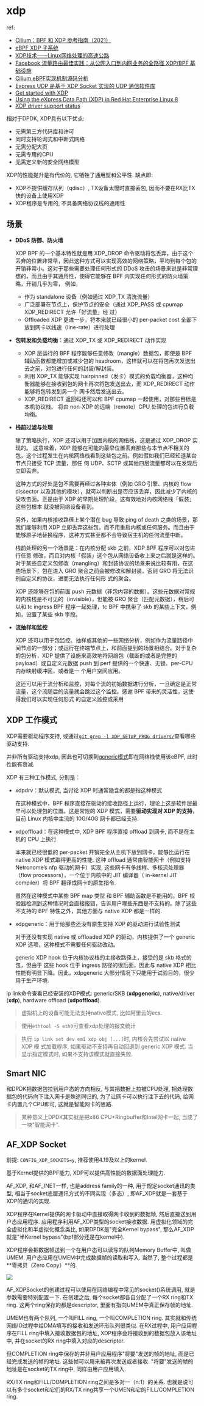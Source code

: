 # xdp
ref:
- [Cilium：BPF 和 XDP 参考指南（2021）](https://arthurchiao.art/blog/cilium-bpf-xdp-reference-guide-zh/)
- [eBPF XDP 子系统](https://houmin.cc/posts/b7703758/)
- [XDP技术——Linux网络处理的高速公路](https://dockone.io/article/2434730)
- [Facebook 流量路由最佳实践：从公网入口到内网业务的全路径 XDP/BPF 基础设施](http://arthurchiao.art/blog/facebook-from-xdp-to-socket-zh/)
- [Cilium eBPF实现机制源码分析](https://www.cnxct.com/how-does-cilium-use-ebpf-with-go-and-c/)
- [Express UDP 是基于 XDP Socket 实现的 UDP 通信软件库](https://gitee.com/anolis/ExpressUDP)
- [Get started with XDP](https://developers.redhat.com/blog/2021/04/01/get-started-with-xdp)
- [Using the eXpress Data Path (XDP) in Red Hat Enterprise Linux 8](https://www.redhat.com/en/blog/using-express-data-path-xdp-red-hat-enterprise-linux-8)
- [XDP driver support status](https://github.com/xdp-project/xdp-project/blob/master/areas/drivers/README.org)

相对于DPDK, XDP具有以下优点:
- 无需第三方代码库和许可
- 同时支持轮询式和中断式网络
- 无需分配大页
- 无需专用的CPU
- 无需定义新的安全网络模型

XDP的性能提升是有代价的, 它牺牲了通用型和公平性. 缺点即:

- XDP不提供缓存队列（qdisc）, TX设备太慢时直接丢包, 因而不要在RX比TX快的设备上使用XDP
- XDP程序是专用的, 不具备网络协议栈的通用性

## 场景
- **DDoS 防御、防火墙**

	XDP BPF 的一个基本特性就是用 XDP_DROP 命令驱动将包丢弃，由于这个丢弃的位置非常早，因此这种方式可以实现高效的网络策略，平均到每个包的开销非常小。这对于那些需要处理任何形式的 DDoS 攻击的场景来说是非常理想的，而且由于其通用性，使得它能够在 BPF 内实现任何形式的防火墙策略，开销几乎为零， 例如，

	- 作为 standalone 设备（例如通过 XDP_TX 清洗流量）
	- 广泛部署在节点上，保护节点的安全（通过 XDP_PASS 或 cpumap XDP_REDIRECT 允许「好流量」经 过）
	- Offloaded XDP 更进一步，将本来就已经很小的 per-packet cost 全部下放到网卡以线速（line-rate）进行处理

- **包转发和负载均衡**：通过 XDP_TX 或 XDP_REDIRECT 动作实现

	- XDP 层运行的 BPF 程序能够任意修改（mangle）数据包，即使是 BPF 辅助函数都能增加或减少包的 headroom，这样就可以在将包再次发送出去之前，对包进行任何的封装/解封装。
	- 利用 XDP_TX 能够实现 hairpinned（发卡）模式的负载均衡器，这种均衡器能够在接收到包的网卡再次将包发送出去，而 XDP_REDIRECT 动作能够将包转发到另一个 网卡然后发送出去。
	- XDP_REDIRECT 返回码还可以和 BPF cpumap 一起使用，对那些目标是本机协议栈、 将由 non-XDP 的远端（remote）CPU 处理的包进行负载均衡。
- **栈前过滤与处理**

	除了策略执行，XDP 还可以用于加固内核的网络栈，这是通过 XDP_DROP 实现的。 这意味着，XDP 能够在可能的最早位置丢弃那些与本节点不相关的包，这个过程发生在内核网络栈看到这些包之前。例如假如我们已经知道某台节点只接受 TCP 流量，那任 何 UDP、SCTP 或其他四层流量都可以在发现后立即丢弃。

	这种方式的好处是包不需要再经过各种实体（例如 GRO 引擎、内核的 flow dissector 以及其他的模块），就可以判断出是否应该丢弃，因此减少了内核的受攻击面。正是由于 XDP 的早期处理阶段，这有效地对内核网络栈「假装」这些包根本 就没被网络设备看到。

	另外，如果内核接收路径上某个潜在 bug 导致 ping of death 之类的场景，那我们能够利用 XDP 立即丢弃这些包，而不用重启内核或任何服务。而且由于能够原子地替换程序，这种方式甚至都不会导致宿主机的任何流量中断。

	栈前处理的另一个场景是：在内核分配 skb 之前，XDP BPF 程序可以对包进行任意 修改，而且对内核「假装」这个包从网络设备收上来之后就是这样的。对于某些自定义包修改（mangling）和封装协议的场景来说比较有用，在这些场景下，包在进入 GRO 聚合之前会被修改和解封装，否则 GRO 将无法识别自定义的协议，进而无法执行任何形 式的聚合。

	XDP 还能够在包的前面 push 元数据（非包内容的数据）。这些元数据对常规的内核栈是不可见的（invisible），但能被 GRO 聚合（匹配元数据），稍后可以和 tc ingress BPF 程序一起处理，tc BPF 中携带了 skb 的某些上下文，例如，设置了某些 skb 字段。

- **流抽样和监控**

	XDP 还可以用于包监控、抽样或其他的一些网络分析，例如作为流量路径中间节点的一部分；或运行在终端节点上，和前面提到的场景相结合。对于复杂的包分析，XDP 提供了设施来高效地将网络包（截断的或者是完整的 payload）或自定义元数据 push 到 perf 提供的一个快速、无锁、per-CPU 内存映射缓冲区，或者是一 个用户空间应用。

	这还可以用于流分析和监控，对每个流的初始数据进行分析，一旦确定是正常流量，这个流随后的流量就会跳过这个监控。感谢 BPF 带来的灵活性，这使得我们可以实现任何形式 的自定义监控或采用

## XDP 工作模式
XDP需要驱动程序支持, 或通过[`git grep -l XDP_SETUP_PROG drivers/`](https://github.com/iovisor/bcc/blob/master/docs/kernel-versions.md)查看哪些驱动支持.

并非所有驱动支持xdp, 因此也可切换到[generic模式](https://www.mail-archive.com/netdev@vger.kernel.org/msg165397.html)即在网络栈使用该eBPF, 此时性能有衰减.

XDP 有三种工作模式, 分别是：
- xdpdrv：默认模式, 当讨论 XDP 时通常隐含的都是指这种模式

	在这种模式中，BPF 程序直接在驱动的接收路径上运行，理论上这是软件层最早可以处理包的位置。这是常规的 XDP 模式，需要**驱动实现对 XDP 的支持**，目前 Linux 内核中主流的 10G/40G 网卡都已经支持.
- xdpoffload：在这种模式中, XDP BPF 程序直接 offload 到网卡, 而不是在主机的 CPU 上执行

	本来就已经很低的 per-packet 开销完全从主机下放到网卡，能够比运行在 native XDP 模式取得更高的性能. 这种 offload 通常由智能网卡（例如支持 Netronome’s nfp 驱动的网卡）实现, 这些网卡有多线程、多核流处理器（flow processors），一个位于内核中的 JIT 编译器（ in-kernel JIT compiler）将 BPF 翻译成网卡的原生指令.

	虽然在这种模式中某些 BPF map 类型 和 BPF 辅助函数是不能用的。BPF 校验器检测到这种情况时会直接报错，告诉用户哪些东西是不支持的。除了这些不支持的 BPF 特性之外，其他方面与 native XDP 都是一样的.
- xdpgeneric：用于给那些还没有原生支持 XDP 的驱动进行试验性测试

	对于还没有实现 native 或 offloaded XDP 的驱动，内核提供了一个 generic XDP 选项，这种模式不需要任何驱动改动。

	generic XDP hook 位于内核协议栈的主接收路径上，接受的是 skb 格式的包，但由于 这些 hook 位于 ingress 路径的很后面，因此与 native XDP 相比性能有明显下降。因此，xdpgeneric 大部分情况下只能用于试验目的，很少用于生产环境.

ip link命令查看已经安装的XDP模式: generic/SKB (**xdpgeneric**), native/driver (**xdp**), hardware offload (**xdpoffload**).

> 虚拟机上的设备可能无法支持native模式, 比如阿里云的ecs.

> 使用`ethtool -S eth0`可查看xdp处理的报文统计

> 执行 `ip link set dev em1 xdp obj [...]`时, 内核会先尝试以 native XDP 模 式加载程序, 如果驱动不支持再自动回退到 generic XDP 模式. 当显示指定模式时, 如果不支持该模式就直接失败.

## Smart NIC
和DPDK把数据包拉到用户态的方向相反, 与其把数据上拉被CPU处理, 把处理数据包的代码向下注入网卡是殊途同归的, 为了让网卡可以执行注下去的代码, 给网卡内置几个CPU即可, 这就是智能网卡的思路.

> 某种意义上DPDK其实就是把x86 CPU+Ringbuffer和Intel网卡一起, 当成了一块"智能网卡".

## AF_XDP Socket
前提: `CONFIG_XDP_SOCKETS=y`, 推荐使用4.19及以上的kernel.

基于Kernel提供的BPF能力, XDP可以提供高性能的数据面处理能力.

AF_XDP, 和AF_INET一样, 也是address family的一种, 用于规定socket通讯的类型, 相当于socket底层通讯方式的不同实现（多态）, 即AF_XDP就是一套基于XDP的通讯的实现.

XDP程序在Kernel提供的网卡驱动中直接取得网卡收到的数据帧, 然后直接送到用户态应用程序. 应用程序利用AF_XDP类型的socket接收数据. 用虚拟化领域的完全虚拟化和半虚拟化概念类比, 如果DPDK是"完全Kernel bypass", 那么AF_XDP就是"半Kernel bypass"(bpf部分还是在kernel中).

XDP程序会把数据帧送到一个在用户态可以读写的队列Memory Buffer中, 叫做UMEM. 用户态应用在UMEM中完成数据帧的读取和写入. 当然了, 整个过程都是**零拷贝（Zero Copy）**的.

![](/misc/img/net/xdp/AUoFzQ.png)

AF_XDPSocket的创建过程可以使用在网络编程中常见的socket()系统调用, 就是参数需要特别配置一下. 在创建之后, 每个socket都各自分配了一个RX ring和TX ring. 这两个ring保存的都是descriptor, 里面有指向UMEM中真正保存帧的地址.

UMEM也有两个队列, 一个叫FILL ring, 一个叫COMPLETION ring. 其实就和传统网络IO过程中给DMA填写的接收和发送环形队列很类似. 在RX过程中, 用户应用程序在FILL ring中填入接收数据包的地址, XDP程序会将接收到的数据包放入该地址中, 并在socket的RX ring中填入对应的descriptor.

但COMPLETION ring中保存的并非用户应用程序"将要"发送的帧的地址, 而是已经完成发送的帧的地址. 这些帧可以用来被再次发送或者接收. "将要"发送的帧的地址是在socket的TX ring中, 同样由用户应用填入.

RX/TX ring和FILL/COMPLETION ring之间是多对一（n:1）的关系. 也就是说可以有多个socket和它们的RX/TX ring共享一个UMEN和它的FILL/COMPLETION ring.